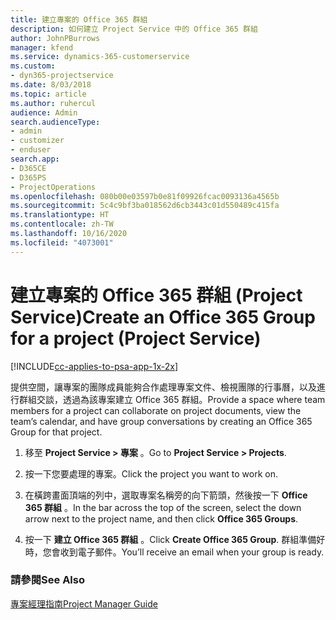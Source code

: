 ```yaml
---
title: 建立專案的 Office 365 群組
description: 如何建立 Project Service 中的 Office 365 群組
author: JohnPBurrows
manager: kfend
ms.service: dynamics-365-customerservice
ms.custom:
- dyn365-projectservice
ms.date: 8/03/2018
ms.topic: article
ms.author: ruhercul
audience: Admin
search.audienceType:
- admin
- customizer
- enduser
search.app:
- D365CE
- D365PS
- ProjectOperations
ms.openlocfilehash: 080b00e03597b0e81f09926fcac0093136a4565b
ms.sourcegitcommit: 5c4c9bf3ba018562d6cb3443c01d550489c415fa
ms.translationtype: HT
ms.contentlocale: zh-TW
ms.lasthandoff: 10/16/2020
ms.locfileid: "4073001"
---
```

# <a name="create-an-office-365-group-for-a-project-project-service"></a><span data-ttu-id="744ef-103">建立專案的 Office 365 群組 (Project Service)</span><span class="sxs-lookup"><span data-stu-id="744ef-103">Create an Office 365 Group for a project (Project Service)</span></span>

[!INCLUDE[cc-applies-to-psa-app-1x-2x](../includes/cc-applies-to-psa-app-1x-2x.md)]

<span data-ttu-id="744ef-104">提供空間，讓專案的團隊成員能夠合作處理專案文件、檢視團隊的行事曆，以及進行群組交談，透過為該專案建立 Office 365 群組。</span><span class="sxs-lookup"><span data-stu-id="744ef-104">Provide a space where team members for a project can collaborate on project documents, view the team’s calendar, and have group conversations by creating an Office 365 Group for that project.</span></span>  
  
1.  <span data-ttu-id="744ef-105">移至 **Project Service > 專案** 。</span><span class="sxs-lookup"><span data-stu-id="744ef-105">Go to **Project Service > Projects**.</span></span>  
  
2.  <span data-ttu-id="744ef-106">按一下您要處理的專案。</span><span class="sxs-lookup"><span data-stu-id="744ef-106">Click the project you want to work on.</span></span>  
  
3.  <span data-ttu-id="744ef-107">在橫跨畫面頂端的列中，選取專案名稱旁的向下箭頭，然後按一下 **Office 365 群組** 。</span><span class="sxs-lookup"><span data-stu-id="744ef-107">In the bar across the top of the screen, select the down arrow next to the project name, and then click **Office 365 Groups**.</span></span>  
  
4.  <span data-ttu-id="744ef-108">按一下 **建立 Office 365 群組** 。</span><span class="sxs-lookup"><span data-stu-id="744ef-108">Click **Create Office 365 Group**.</span></span> <span data-ttu-id="744ef-109">群組準備好時，您會收到電子郵件。</span><span class="sxs-lookup"><span data-stu-id="744ef-109">You’ll receive an email when your group is ready.</span></span>  
  
### <a name="see-also"></a><span data-ttu-id="744ef-110">請參閱</span><span class="sxs-lookup"><span data-stu-id="744ef-110">See Also</span></span>  
 [<span data-ttu-id="744ef-111">專案經理指南</span><span class="sxs-lookup"><span data-stu-id="744ef-111">Project Manager Guide</span></span>](../psa/project-manager-guide.md)
